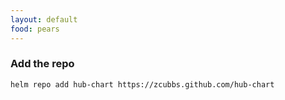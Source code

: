 ```yaml
---
layout: default
food: pears
---
```


### Add the repo
`helm repo add hub-chart https://zcubbs.github.com/hub-chart`
